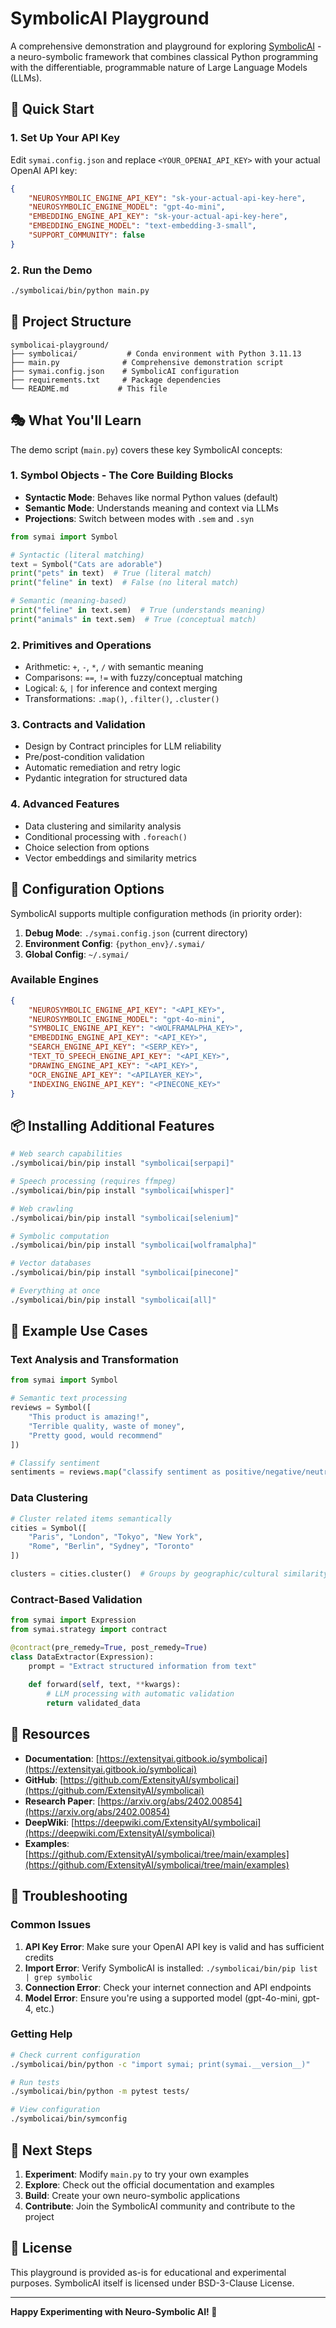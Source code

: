 # SymbolicAI Playground

A comprehensive demonstration and playground for exploring [SymbolicAI](https://github.com/ExtensityAI/symbolicai) - a neuro-symbolic framework that combines classical Python programming with the differentiable, programmable nature of Large Language Models (LLMs).

## 🚀 Quick Start

### 1. Set Up Your API Key

Edit `symai.config.json` and replace `<YOUR_OPENAI_API_KEY>` with your actual OpenAI API key:

```json
{
    "NEUROSYMBOLIC_ENGINE_API_KEY": "sk-your-actual-api-key-here",
    "NEUROSYMBOLIC_ENGINE_MODEL": "gpt-4o-mini",
    "EMBEDDING_ENGINE_API_KEY": "sk-your-actual-api-key-here",
    "EMBEDDING_ENGINE_MODEL": "text-embedding-3-small",
    "SUPPORT_COMMUNITY": false
}
```

### 2. Run the Demo

```bash
./symbolicai/bin/python main.py
```

## 📁 Project Structure

```
symbolicai-playground/
├── symbolicai/           # Conda environment with Python 3.11.13
├── main.py              # Comprehensive demonstration script
├── symai.config.json    # SymbolicAI configuration
├── requirements.txt     # Package dependencies
└── README.md           # This file
```

## 🎭 What You'll Learn

The demo script (`main.py`) covers these key SymbolicAI concepts:

### 1. **Symbol Objects** - The Core Building Blocks
- **Syntactic Mode**: Behaves like normal Python values (default)
- **Semantic Mode**: Understands meaning and context via LLMs
- **Projections**: Switch between modes with `.sem` and `.syn`

```python
from symai import Symbol

# Syntactic (literal matching)
text = Symbol("Cats are adorable")
print("pets" in text)  # True (literal match)
print("feline" in text)  # False (no literal match)

# Semantic (meaning-based)
print("feline" in text.sem)  # True (understands meaning)
print("animals" in text.sem)  # True (conceptual match)
```

### 2. **Primitives and Operations**
- Arithmetic: `+`, `-`, `*`, `/` with semantic meaning
- Comparisons: `==`, `!=` with fuzzy/conceptual matching
- Logical: `&`, `|` for inference and context merging
- Transformations: `.map()`, `.filter()`, `.cluster()`

### 3. **Contracts and Validation**
- Design by Contract principles for LLM reliability
- Pre/post-condition validation
- Automatic remediation and retry logic
- Pydantic integration for structured data

### 4. **Advanced Features**
- Data clustering and similarity analysis
- Conditional processing with `.foreach()`
- Choice selection from options
- Vector embeddings and similarity metrics

## 🔧 Configuration Options

SymbolicAI supports multiple configuration methods (in priority order):

1. **Debug Mode**: `./symai.config.json` (current directory)
2. **Environment Config**: `{python_env}/.symai/`
3. **Global Config**: `~/.symai/`

### Available Engines

```json
{
    "NEUROSYMBOLIC_ENGINE_API_KEY": "<API_KEY>",
    "NEUROSYMBOLIC_ENGINE_MODEL": "gpt-4o-mini",
    "SYMBOLIC_ENGINE_API_KEY": "<WOLFRAMALPHA_KEY>",
    "EMBEDDING_ENGINE_API_KEY": "<API_KEY>",
    "SEARCH_ENGINE_API_KEY": "<SERP_KEY>",
    "TEXT_TO_SPEECH_ENGINE_API_KEY": "<API_KEY>",
    "DRAWING_ENGINE_API_KEY": "<API_KEY>",
    "OCR_ENGINE_API_KEY": "<APILAYER_KEY>",
    "INDEXING_ENGINE_API_KEY": "<PINECONE_KEY>"
}
```

## 📦 Installing Additional Features

```bash
# Web search capabilities
./symbolicai/bin/pip install "symbolicai[serpapi]"

# Speech processing (requires ffmpeg)
./symbolicai/bin/pip install "symbolicai[whisper]"

# Web crawling
./symbolicai/bin/pip install "symbolicai[selenium]"

# Symbolic computation
./symbolicai/bin/pip install "symbolicai[wolframalpha]"

# Vector databases
./symbolicai/bin/pip install "symbolicai[pinecone]"

# Everything at once
./symbolicai/bin/pip install "symbolicai[all]"
```

## 🎯 Example Use Cases

### Text Analysis and Transformation
```python
from symai import Symbol

# Semantic text processing
reviews = Symbol([
    "This product is amazing!",
    "Terrible quality, waste of money",
    "Pretty good, would recommend"
])

# Classify sentiment
sentiments = reviews.map("classify sentiment as positive/negative/neutral")
```

### Data Clustering
```python
# Cluster related items semantically
cities = Symbol([
    "Paris", "London", "Tokyo", "New York", 
    "Rome", "Berlin", "Sydney", "Toronto"
])

clusters = cities.cluster()  # Groups by geographic/cultural similarity
```

### Contract-Based Validation
```python
from symai import Expression
from symai.strategy import contract

@contract(pre_remedy=True, post_remedy=True)
class DataExtractor(Expression):
    prompt = "Extract structured information from text"
    
    def forward(self, text, **kwargs):
        # LLM processing with automatic validation
        return validated_data
```

## 🔗 Resources

- **Documentation**: [https://extensityai.gitbook.io/symbolicai](https://extensityai.gitbook.io/symbolicai)
- **GitHub**: [https://github.com/ExtensityAI/symbolicai](https://github.com/ExtensityAI/symbolicai)
- **Research Paper**: [https://arxiv.org/abs/2402.00854](https://arxiv.org/abs/2402.00854)
- **DeepWiki**: [https://deepwiki.com/ExtensityAI/symbolicai](https://deepwiki.com/ExtensityAI/symbolicai)
- **Examples**: [https://github.com/ExtensityAI/symbolicai/tree/main/examples](https://github.com/ExtensityAI/symbolicai/tree/main/examples)

## 🐛 Troubleshooting

### Common Issues

1. **API Key Error**: Make sure your OpenAI API key is valid and has sufficient credits
2. **Import Error**: Verify SymbolicAI is installed: `./symbolicai/bin/pip list | grep symbolic`
3. **Connection Error**: Check your internet connection and API endpoints
4. **Model Error**: Ensure you're using a supported model (gpt-4o-mini, gpt-4, etc.)

### Getting Help

```bash
# Check current configuration
./symbolicai/bin/python -c "import symai; print(symai.__version__)"

# Run tests
./symbolicai/bin/python -m pytest tests/

# View configuration
./symbolicai/bin/symconfig
```

## 🚀 Next Steps

1. **Experiment**: Modify `main.py` to try your own examples
2. **Explore**: Check out the official documentation and examples
3. **Build**: Create your own neuro-symbolic applications
4. **Contribute**: Join the SymbolicAI community and contribute to the project

## 📄 License

This playground is provided as-is for educational and experimental purposes. 
SymbolicAI itself is licensed under BSD-3-Clause License.

---

**Happy Experimenting with Neuro-Symbolic AI! 🎉**